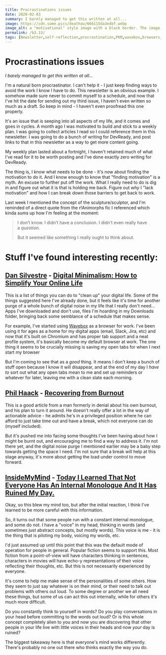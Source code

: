 ```yaml
---
title: Procrastinations issues
date: 2020-02-03
summary: I barely managed to get this written at all...
image: https://cdn.some.pics/deathau/666115da3e4bf.webp
image_alt: a "motivational" style image with a black border. The image is simply a blank white square. The main title is "Procrastination". The subtitle is "I'll find a picture for it later".
permalink: /b3.13/
tags: [Newsletter,self-reflection,procrastination,PKM,wavebox,browsers,burnout,mind]
---
```


# Procrastinations issues
*I barely managed to get this written at all...*

I'm a natural born procrastinator. I can't help it - I just keep finding ways to avoid the work I know I have to do. This newsletter is an obvious example. I somehow made sure never to commit myself to a schedule, and now that I've hit the date for sending out my third issue, I haven't even written so much as a draft. So keep in mind - I haven't even proofread this one properly.

It's an issue that is seeping into all aspects of my life, and it comes and goes in cycles. A month ago I was motivated to build and stick to a weekly plan. I was going to collect articles I read so I could reference them in this newsletter. I was going to do a bunch of writing for DevReady, and post links to that in this newsletter as a way to get more content going.

My weekly plan lasted about a fortnight, I haven't retained much of what I've read for it to be worth posting and I've done exactly zero writing for DevReady.

The thing is, I know what needs to be done - it's now about finding the motivation to do it. And I know enough to know that "finding motivation" is a myth. An excuse to further put off the work. What I really need to do is dig in and figure out what it is that is holding me back. Figure out _why_ I "lack motivation" and how I can break down those barriers to get back to work.

Last week I mentioned the concept of the sculpture/sculptor, and I'm reminded of a direct quote from the r!Animorphs fic I referenced which kinda sums up how I'm feeling at the moment:

> I don’t know. I didn’t have a conclusion. I didn’t even really have a _question_.
> 
> But it seemed like something I really ought to think about.

# Stuff I've found interesting recently:

## [Dan Silvestre](https://medium.com/@dsilvestre?source=post_page-----76b54838a877----------------------) - [Digital Minimalism: How to Simplify Your Online Life](https://medium.com/swlh/digital-minimalism-how-to-simplify-your-online-life-76b54838a877)

This is a list of things you can do to "clean up" your digital life. Some of the things suggested here I've already done, but it feels like it's time for another purge of a whole bunch of digital noise in my life that I really don't need... Apps I've downloaded and don't use, files I'm hoarding in my Downloads folder, bringing back some semblance of a schedule that makes sense.

For example, I've started using [Wavebox](https://wavebox.io/) as a browser for work. I've been using it for ages as a home for my digital apps (email, Slack, Jira, etc) and now that it's built on Chromium and has proper tab support and a neat profile system, it's basically become my default browser at work. The one thing it seems to be crucially missing is saving my open tabs for when I next start my browser

But I'm coming to see that as a _good_ thing. It means I don't keep a bunch of stuff open because I know it will disappear, and at the end of my day I _have to_ sort out what any open tabs mean to me and set up reminders or whatever for later, leaving me with a clean slate each morning.

## [Phil Haack](https://haacked.com/about/) - [Recovering from Burnout](https://haacked.com/archive/2020/01/23/burnout/)

This is a good article from a man formerly in denial about his own burnout, and his plan to turn it around. He doesn't really offer a lot in the way of actionable advice - he admits he's in a privileged position where he can afford to just take time out and have a break, which not everyone can do (myself included).

But it's pushed me into facing some thoughts I've been having about how I might be burnt out, and encouraging me to find a way to address it. I'm not there yet, and the digital noise purge I mentioned earlier may be a baby step towards getting the space I need. I'm not sure that a break will help at this stage anyway, it's more about getting the load under control to move forward.

## [InsideMyMind](https://ryanandrewlangdon.wordpress.com/author/rlangdon9/) - [Today I Learned That Not Everyone Has An Internal Monologue And It Has Ruined My Day.](https://ryanandrewlangdon.wordpress.com/2020/01/28/today-i-learned-that-not-everyone-has-an-internal-monologue-and-it-has-ruined-my-day/)

Okay, so this blew my mind too, but after the initial reaction, I think I've learned to be more careful with this information.

So, it turns out that some people run with a constant internal monologue, and some do not. I have a "voice" in my head, thinking in words (and sometimes just abstract concepts, but mostly words). This voice is me - it is the thing that is piloting my body, voicing my words, etc.

I'd just assumed up until this point that this was the default mode of operation for people in general. Popular fiction seems to support this. Most fiction from a point-of-view will have characters thinking in sentences, characters in movies will have echo-y representations of their voice reflecting their thoughts, etc. But this is not necessarily experienced by everyone.

It's come to help me make sense of the personalities of some others. How they seem to just say whatever is on their mind, or their need to talk out problems with others out loud. To some degree or another we all need these things, but some of us can act this out internally, while for others it's much more difficult.

Do you constantly think to yourself in words? Do you play conversations in your head before committing to the words out loud? Or is this whole concept completely alien to you and now you are discovering that other people in your life live with little voices in their heads and now _your_ day is ruined?

The biggest takeaway here is that everyone's mind works differently. There's probably no one out there who thinks exactly the way you do.